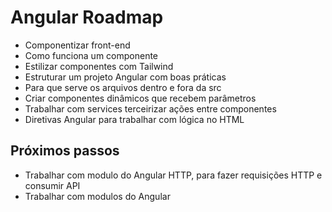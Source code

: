 # Angular Roadmap
- Componentizar front-end
- Como funciona um componente
- Estilizar componentes com Tailwind
- Estruturar um projeto Angular com boas práticas
- Para que serve os arquivos dentro e fora da src
- Criar componentes dinâmicos que recebem parâmetros
- Trabalhar com services terceirizar ações entre componentes
- Diretivas Angular para trabalhar com lógica no HTML

## Próximos passos
- Trabalhar com modulo do Angular HTTP, para fazer requisições HTTP e consumir API
- Trabalhar com modulos do Angular